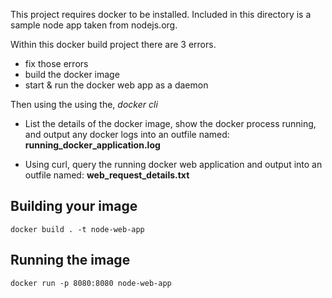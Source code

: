 This project requires docker to be installed. Included in this directory is a sample node app taken from nodejs.org. 

Within this docker build project there are 3 errors. 
- fix those errors
- build the docker image
- start & run the docker web app as a daemon

Then using the using the, *docker cli*
  
- List the details of the docker image, show the docker process running,  and output any docker logs into an outfile named: **running_docker_application.log**
  
- Using curl, query the running docker web application and output into an outfile named: **web_request_details.txt**

## Building your image
`docker build . -t node-web-app`

## Running the image
`docker run -p 8080:8080 node-web-app`
